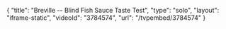 {
    "title": "Breville -- Blind Fish Sauce Taste Test",
    "type": "solo",
    "layout": "iframe-static",
    "videoId": "3784574",
    "url": "\/tvpembed\/3784574"
}
